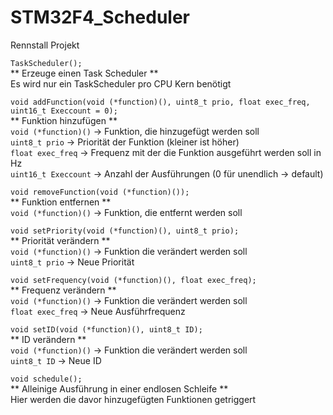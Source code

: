 # STM32F4_Scheduler
Rennstall Projekt


`TaskScheduler();`  
    ** Erzeuge einen Task Scheduler **  
    Es wird nur ein TaskScheduler pro CPU Kern benötigt  



`void addFunction(void (*function)(), uint8_t prio, float exec_freq, uint16_t Execcount = 0);`  
    ** Funktion hinzufügen **  
    `void (*function)()`  ->  Funktion, die hinzugefügt werden soll  
    `uint8_t prio`        ->  Priorität der Funktion (kleiner ist höher)  
    `float exec_freq`     ->  Frequenz mit der die Funktion ausgeführt werden soll in Hz  
    `uint16_t Execcount`  ->  Anzahl der Ausführungen (0 für unendlich -> default)  



`void removeFunction(void (*function)());`  
    ** Funktion entfernen **  
    `void (*function)()`  ->  Funktion, die entfernt werden soll  
 


`void setPriority(void (*function)(), uint8_t prio);`  
    ** Priorität verändern **  
    `void (*function)()` ->   Funktion die verändert werden soll  
    `uint8_t prio`       ->   Neue Priorität  



`void setFrequency(void (*function)(), float exec_freq);`  
    ** Frequenz verändern **  
    `void (*function)()` ->   Funktion die verändert werden soll  
    `float exec_freq`    ->   Neue Ausführfrequenz  



`void setID(void (*function)(), uint8_t ID);`  
    ** ID verändern **  
    `void (*function)()` ->   Funktion die verändert werden soll  
    `uint8_t ID`         ->   Neue ID  



`void schedule();`  
    ** Alleinige Ausführung in einer endlosen Schleife **  
    Hier werden die davor hinzugefügten Funktionen getriggert  
